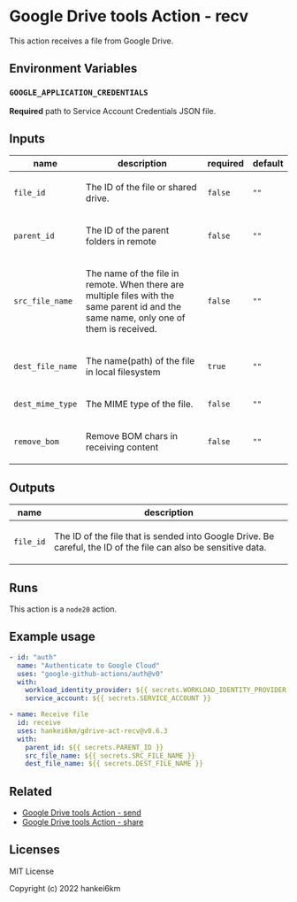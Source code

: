 # Google Drive tools Action - recv

This action receives a file from Google Drive.

## Environment Variables

### `GOOGLE_APPLICATION_CREDENTIALS`

**Required** path to Service Account Credentials JSON file.

<!-- action-docs-inputs source="action.yml" -->
## Inputs

| name | description | required | default |
| --- | --- | --- | --- |
| `file_id` | <p>The ID of the file or shared drive.</p> | `false` | `""` |
| `parent_id` | <p>The ID of the parent folders in remote</p> | `false` | `""` |
| `src_file_name` | <p>The name of the file in remote. When there are multiple files with the same parent id and the same name, only one of them is received.</p> | `false` | `""` |
| `dest_file_name` | <p>The name(path) of the file in local filesystem</p> | `true` | `""` |
| `dest_mime_type` | <p>The MIME type of the file.</p> | `false` | `""` |
| `remove_bom` | <p>Remove BOM chars in receiving content</p> | `false` | `""` |
<!-- action-docs-inputs source="action.yml" -->

<!-- action-docs-outputs source="action.yml" -->
## Outputs

| name | description |
| --- | --- |
| `file_id` | <p>The ID of the file that is sended into Google Drive. Be careful, the ID of the file can also be sensitive data.</p> |
<!-- action-docs-outputs source="action.yml" -->

<!-- action-docs-runs source="action.yml" -->
## Runs

This action is a `node20` action.
<!-- action-docs-runs source="action.yml" -->

## Example usage

```yaml
- id: "auth"
  name: "Authenticate to Google Cloud"
  uses: "google-github-actions/auth@v0"
  with:
    workload_identity_provider: ${{ secrets.WORKLOAD_IDENTITY_PROVIDER }}
    service_account: ${{ secrets.SERVICE_ACCOUNT }}

- name: Receive file
  id: receive
  uses: hankei6km/gdrive-act-recv@v0.6.3
  with:
    parent_id: ${{ secrets.PARENT_ID }}
    src_file_name: ${{ secrets.SRC_FILE_NAME }}
    dest_file_name: ${{ secrets.DEST_FILE_NAME }}
```

## Related

- [Google Drive tools Action - send](https://github.com/hankei6km/gdrive-act-send)
- [Google Drive tools Action - share](https://github.com/hankei6km/gdrive-act-share)

## Licenses

MIT License

Copyright (c) 2022 hankei6km
